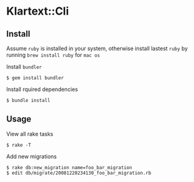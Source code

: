 # Klartext::Cli

## Install ##

Assume `ruby` is installed in your system, otherwise install lastest `ruby` by running `brew install ruby` for `mac os`

Install `bundler`
    
    $ gem install bundler
    
Install rquired dependencies

    $ bundle install

## Usage ##

View all rake tasks

    $ rake -T

Add new migrations

    $ rake db:new_migration name=foo_bar_migration
    $ edit db/migrate/20081220234130_foo_bar_migration.rb
